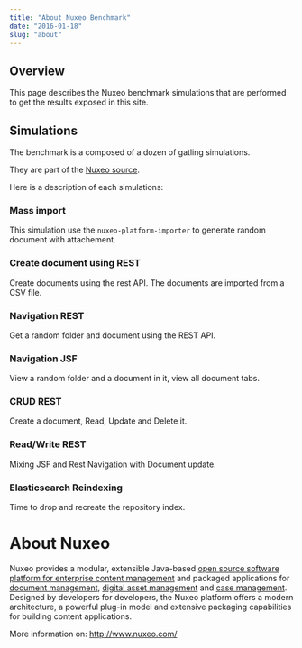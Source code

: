 ```yaml
---
title: "About Nuxeo Benchmark"
date: "2016-01-18"
slug: "about"
---
```


## Overview

This page describes the Nuxeo benchmark simulations that are performed to get the results exposed in this site.

## Simulations

The benchmark is a composed of a dozen of gatling simulations.

They are part of the [Nuxeo source](https://github.com/nuxeo/nuxeo/tree/master/nuxeo-distribution/nuxeo-distribution-cap-gatling-tests/).

Here is a description of each simulations:

### Mass import

This simulation use the `nuxeo-platform-importer` to generate random document with attachement.

### Create document using REST

Create documents using the rest API. The documents are imported from a CSV file.

### Navigation REST

Get a random folder and document using the REST API.

### Navigation JSF

View a random folder and a document in it, view all document tabs.

### CRUD REST

Create a document, Read, Update and Delete it.

### Read/Write REST

Mixing JSF and Rest Navigation with Document update.

### Elasticsearch Reindexing

Time to drop and recreate the repository index.

# About Nuxeo

Nuxeo provides a modular, extensible Java-based
[open source software platform for enterprise content management](http://www.nuxeo.com/en/products/ep)
and packaged applications for
[document management](http://www.nuxeo.com/en/products/document-management),
[digital asset management](http://www.nuxeo.com/en/products/dam) and
[case management](http://www.nuxeo.com/en/products/case-management). Designed
by developers for developers, the Nuxeo platform offers a modern
architecture, a powerful plug-in model and extensive packaging
capabilities for building content applications.

More information on: <http://www.nuxeo.com/>
